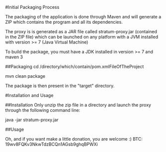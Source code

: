 #Initial Packaging Process

The packaging of the application is done through Maven and will generate a ZIP which contains the program and all its dependencies.

The proxy is is generated as a JAR file called stratum-proxy.jar (contained in the ZIP file) which can be launched on any platform with a JVM installed with version >= 7 (Java Virtual Machine)

To build the package, you must have a JDK installed in version >= 7 and maven 3

##Packaging
cd /directory/which/contain/pom.xmlFileOfTheProject

mvn clean package

The package is then present in the "target" directory.

#Installation and Usage

##Installation
Only unzip the zip file in a directory and launch the proxy through the following command line:

java -jar stratum-proxy.jar <proxyOptions>

##Usage





Oh, and if you want make a little donation, you are welcome :)
BTC: 19wv8FQKv3NkwTdzBCQn1AGsb9ghqBPWXi

